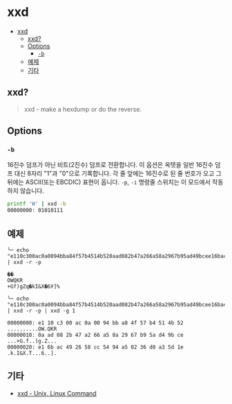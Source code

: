 # xxd

- [xxd](#xxd)
    - [xxd?](#xxd-1)
    - [Options](#options)
        - [`-b`](#-b)
    - [예제](#예제)
    - [기타](#기타)

## xxd?

> xxd - make a hexdump or do the reverse.

## Options

### `-b`

16진수 덤프가 아닌 비트(2진수) 덤프로 전환합니다.
이 옵션은 옥텟을 일반 16진수 덤프 대신 8자리 "1"과 "0"으로 기록합니다.
각 줄 앞에는 16진수로 된 줄 번호가 오고 그 뒤에는 ASCII(또는 EBCDIC) 표현이 옵니다.
`-p`, `-i` 명령줄 스위치는 이 모드에서 작동하지 않습니다.

```sh
printf 'W' | xxd -b
00000000: 01010111
```

## 예제

```shell
╰─ echo "e110c300ac0a0094bba84f57b4514b520aad082b47a266a58a2967b95ad49bcee16bac492658cc5494a50236d0a35d1e" | xxd -r -p

��
OWQKR
+Gf)gZԛ�kI&X�6У]%  
```

```shell
╰─ echo "e110c300ac0a0094bba84f57b4514b520aad082b47a266a58a2967b95ad49bcee16bac492658cc5494a50236d0a35d1e" | xxd -r -p | xxd -g 1

00000000: e1 10 c3 00 ac 0a 00 94 bb a8 4f 57 b4 51 4b 52  ..........OW.QKR
00000010: 0a ad 08 2b 47 a2 66 a5 8a 29 67 b9 5a d4 9b ce  ...+G.f..)g.Z...
00000020: e1 6b ac 49 26 58 cc 54 94 a5 02 36 d0 a3 5d 1e  .k.I&X.T...6..].
```

## 기타

- [xxd - Unix, Linux Command](https://www.tutorialspoint.com/unix_commands/xxd.htm)
